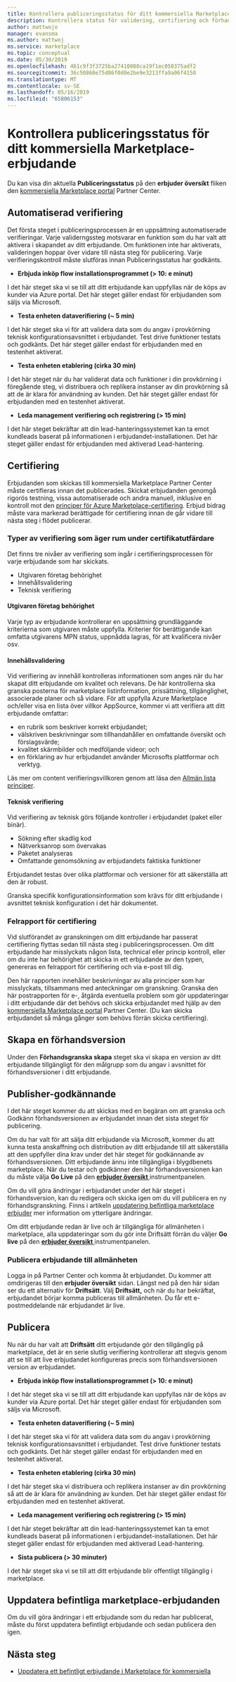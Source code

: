 ```yaml
---
title: Kontrollera publiceringsstatus för ditt kommersiella Marketplace-erbjudande
description: Kontrollera status för validering, certifiering och förhandsversion steg som krävs för att publicera ett erbjudande via kommersiella Marketplace i Microsoft Partner Center.
author: mattwojo
manager: evansma
ms.author: mattwoj
ms.service: marketplace
ms.topic: conceptual
ms.date: 05/30/2019
ms.openlocfilehash: 461c9f3f3725ba27410088ca19f1ec050375adf2
ms.sourcegitcommit: 36c50860e75d86f0d0e2be9e3213ffa9a06f4150
ms.translationtype: MT
ms.contentlocale: sv-SE
ms.lasthandoff: 05/16/2019
ms.locfileid: "65806153"
---
```

# <a name="check-the-publishing-status-of-your-commercial-marketplace-offer"></a>Kontrollera publiceringsstatus för ditt kommersiella Marketplace-erbjudande

Du kan visa din aktuella **Publiceringsstatus** på den **erbjuder översikt** fliken den [kommersiella Marketplace portal](https://partner.microsoft.com/dashboard/commercial-marketplace/offers) Partner Center.

## <a name="automated-validation"></a>Automatiserad verifiering

Det första steget i publiceringsprocessen är en uppsättning automatiserade verifieringar. Varje validerngssteg motsvarar en funktion som du har valt att aktivera i skapandet av ditt erbjudande. Om funktionen inte har aktiverats, valideringen hoppar över vidare till nästa steg för publicering. Varje verifieringskontroll måste slutföras innan Publiceringsstatus har godkänts.

- **Erbjuda inköp flow installationsprogrammet (> 10: e minut)**

I det här steget ska vi se till att ditt erbjudande kan uppfyllas när de köps av kunder via Azure portal. Det här steget gäller endast för erbjudanden som säljs via Microsoft.

- **Testa enheten dataverifiering (~ 5 min)**

I det här steget ska vi för att validera data som du angav i provkörning teknisk konfigurationsavsnittet i erbjudandet. Test drive funktioner testats och godkänts. Det här steget gäller endast för erbjudanden med en testenhet aktiverat.

- **Testa enheten etablering (cirka 30 min)**

I det här steget när du har validerat data och funktioner i din provkörning i föregående steg, vi distribuera och replikera instanser av din provkörning så att de är klara för användning av kunden.  Det här steget gäller endast för erbjudanden med en testenhet aktiverat.

- **Leda management verifiering och registrering (> 15 min)**

I det här steget bekräftar att din lead-hanteringssystemet kan ta emot kundleads baserat på informationen i erbjudandet-installationen. Det här steget gäller endast för erbjudanden med aktiverad Lead-hantering.

## <a name="certification"></a>Certifiering

Erbjudanden som skickas till kommersiella Marketplace Partner Center måste certifieras innan det publicerades. Skickat erbjudanden genomgå rigorös testning, vissa automatiserade och andra manuell, inklusive en kontroll mot den [principer för Azure Marketplace-certifiering](https://docs.microsoft.com/legal/marketplace/general-policies). Erbjud bidrag måste vara markerad berättigade för certifiering innan de går vidare till nästa steg i flödet publicerar.

### <a name="types-of-validation-that-take-place-during-certification"></a>Typer av verifiering som äger rum under certifikatutfärdare

Det finns tre nivåer av verifiering som ingår i certifieringsprocessen för varje erbjudande som har skickats.

- Utgivaren företag behörighet
- Innehållsvalidering
- Teknisk verifiering

#### <a name="publisher-business-eligibility"></a>Utgivaren företag behörighet

Varje typ av erbjudande kontrollerar en uppsättning grundläggande kriterierna som utgivaren måste uppfylla. Kriterier för berättigande kan omfatta utgivarens MPN status, uppnådda lagras, för att kvalificera nivåer osv.

#### <a name="content-validation"></a>Innehållsvalidering

Vid verifiering av innehåll kontrolleras informationen som anges när du har skapat ditt erbjudande om kvalitet och relevans. De här kontrollerna ska granska posterna för marketplace listinformation, prissättning, tillgänglighet, associerade planer och så vidare. För att uppfylla Azure Marketplace och/eller visa en lista över villkor AppSource, kommer vi att verifiera att ditt erbjudande omfattar:

- en rubrik som beskriver korrekt erbjudandet;
- välskriven beskrivningar som tillhandahåller en omfattande översikt och förslagsvärde;
- kvalitet skärmbilder och medföljande videor; och
- en förklaring av hur erbjudandet använder Microsofts plattformar och verktyg.

Läs mer om content verifieringsvillkoren genom att läsa den [Allmän lista principer](https://docs.microsoft.com/legal/marketplace/general-policies#10-general-listing-policies).

#### <a name="technical-validation"></a>Teknisk verifiering

Vid verifiering av teknisk görs följande kontroller i erbjudandet (paket eller binär).
- Sökning efter skadlig kod
- Nätverksanrop som övervakas
- Paketet analyseras
- Omfattande genomsökning av erbjudandets faktiska funktioner

Erbjudandet testas över olika plattformar och versioner för att säkerställa att den är robust.

Granska specifik konfigurationsinformation som krävs för ditt erbjudande i avsnittet teknisk konfiguration i det här dokumentet.

### <a name="certification-failure-report"></a>Felrapport för certifiering

Vid slutförandet av granskningen om ditt erbjudande har passerat certifiering flyttas sedan till nästa steg i publiceringsprocessen. Om ditt erbjudande har misslyckats någon lista, technical eller princip kontroll, eller om du inte har behörighet att skicka in ett erbjudande av den typen, genereras en felrapport för certifiering och via e-post till dig.

Den här rapporten innehåller beskrivningar av alla principer som har misslyckats, tillsammans med anteckningar om granskning. Granska den här postrapporten för e-, åtgärda eventuella problem som gör uppdateringar i ditt erbjudande där det behövs och skicka erbjudandet med hjälp av den [kommersiella Marketplace portal](https://partner.microsoft.com/dashboard/commercial-marketplace/offers) Partner Center. (Du kan skicka erbjudandet så många gånger som behövs förrän skicka certifiering).

## <a name="preview-creation"></a>Skapa en förhandsversion

Under den **Förhandsgranska skapa** steget ska vi skapa en version av ditt erbjudande tillgängligt för den målgrupp som du angav i avsnittet för förhandsversioner i ditt erbjudande.

## <a name="publisher-approval"></a>Publisher-godkännande

I det här steget kommer du att skickas med en begäran om att granska och Godkänn förhandsversionen av erbjudandet innan det sista steget för publicering.

Om du har valt för att sälja ditt erbjudande via Microsoft, kommer du att kunna testa anskaffning och distribution av ditt erbjudande till att säkerställa att den uppfyller dina krav under det här steget för godkännande av förhandsversionen. Ditt erbjudande ännu inte tillgängliga i blygdbenets marketplace. När du testar och godkänner den här förhandsversionen kan du måste välja **Go Live** på den [ **erbjuder översikt** ](https://partner.microsoft.com/dashboard/commercial-marketplace/overview) instrumentpanelen.

Om du vill göra ändringar i erbjudandet under det här steget i förhandsversion, kan du redigera och skicka igen om du vill publicera en ny förhandsgranskning. Finns i artikeln [uppdatering befintliga marketplace erbjuder](#update-existing-marketplace-offers) mer information om ytterligare ändringar.

Om ditt erbjudande redan är live och är tillgängliga för allmänheten i marketplace, alla uppdateringar som du gör inte Driftsätt förrän du väljer **Go live** på den [ **erbjuder översikt** ](https://partner.microsoft.com/dashboard/commercial-marketplace/overview) instrumentpanelen.

### <a name="publish-offer-to-the-public"></a>Publicera erbjudande till allmänheten

Logga in på Partner Center och komma åt erbjudandet. Du kommer att omdirigeras till den **erbjuder översikt** sidan. Längst ned på den här sidan ser du ett alternativ för **Driftsätt**. Välj **Driftsätt,** och när du har bekräftat, erbjudandet börjar komma publiceras till allmänheten. Du får ett e-postmeddelande när erbjudandet är live.

## <a name="publish"></a>Publicera

Nu när du har valt att **Driftsätt** ditt erbjudande gör den tillgänglig på marketplace, det är en serie slutlig verifiering kontrollerar att stegvis genom att se till att live erbjudandet konfigureras precis som förhandsversionen version av erbjudandet.

- **Erbjuda inköp flow installationsprogrammet (> 10: e minut)**

I det här steget ska vi se till att ditt erbjudande kan uppfyllas när de köps av kunder via Azure portal. Det här steget gäller endast för erbjudanden som säljs via Microsoft.

- **Testa enheten dataverifiering (~ 5 min)**

I det här steget ska vi för att validera data som du angav i provkörning teknisk konfigurationsavsnittet i erbjudandet. Test drive funktioner testats och godkänts. Det här steget gäller endast för erbjudanden med en testenhet aktiverat.

- **Testa enheten etablering (cirka 30 min)**

I det här steget ska vi distribuera och replikera instanser av din provkörning så att de är klara för användning av kunden.  Det här steget gäller endast för erbjudanden med en testenhet aktiverat.

- **Leda management verifiering och registrering (> 15 min)**

I det här steget bekräftar att din lead-hanteringssystemet kan ta emot kundleads baserat på informationen i erbjudandet-installationen. Det här steget gäller endast för erbjudanden med aktiverad Lead-hantering.

- **Sista publicera (> 30 minuter)**

I det här steget ska vi se till att ditt erbjudande blir offentligt tillgänglig i marketplace.

## <a name="update-existing-marketplace-offers"></a>Uppdatera befintliga marketplace-erbjudanden

Om du vill göra ändringar i ett erbjudande som du redan har publicerat, måste du först uppdatera befintligt erbjudande och sedan publicera den igen.

## <a name="next-steps"></a>Nästa steg

- [Uppdatera ett befintligt erbjudande i Marketplace för kommersiella](./update-existing-offer.md)
